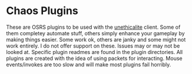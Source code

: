 # Chaos Plugins

These are OSRS plugins to be used with the [unethicalite](https://github.com/unethicalite/unethicalite) client. Some of
them completey automate stuff, others simply enhance your gameplay by making things easier. Some work ok, others are
janky
and some might not work entirely. I do not offer support on these. Issues may or may not be looked at. Specific plugin
readmes are found in the plugin directories. All plugins are created with the idea of using packets for interacting.
Mouse events/invokes are too slow and will make most plugins fail horribly.
